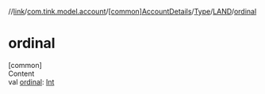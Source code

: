 //[link](../../../../index.md)/[com.tink.model.account](../../../index.md)/[[common]AccountDetails](../../index.md)/[Type](../index.md)/[LAND](index.md)/[ordinal](ordinal.md)



# ordinal  
[common]  
Content  
val [ordinal](ordinal.md): [Int](https://kotlinlang.org/api/latest/jvm/stdlib/kotlin/-int/index.html)  




